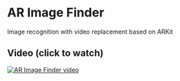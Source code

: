 # AR Image Finder

Image recognition with video replacement based on ARKit

## Video (click to watch)

[![AR Image Finder video](http://img.youtube.com/vi/NmfWpOZF_eI/0.jpg)](https://www.youtube.com/watch?v=NmfWpOZF_eI)
